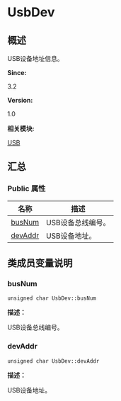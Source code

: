 # UsbDev


## **概述**

USB设备地址信息。

**Since:**

3.2

**Version:**

1.0

**相关模块:**

[USB](usb.md)


## **汇总**


### Public 属性

  | 名称 | 描述 | 
| -------- | -------- |
| [busNum](#busnum) | USB设备总线编号。 | 
| [devAddr](#devaddr) | USB设备地址。 | 


## **类成员变量说明**


### busNum

  
```
unsigned char UsbDev::busNum
```

**描述：**

USB设备总线编号。


### devAddr

  
```
unsigned char UsbDev::devAddr
```

**描述：**

USB设备地址。

